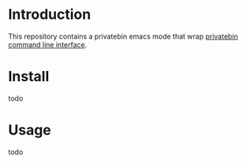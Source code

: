 # Introduction
This repository contains a privatebin emacs mode that wrap [privatebin
command line interface](https://github.com/gearnode/privatebin).

# Install
todo

# Usage
todo

